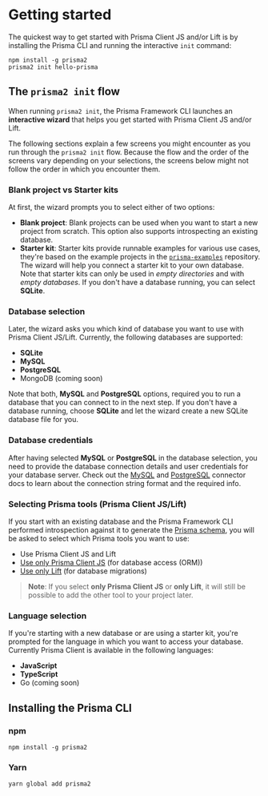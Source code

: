 # Getting started

The quickest way to get started with Prisma Client JS and/or Lift is by installing the Prisma CLI and running the interactive `init` command:

```
npm install -g prisma2
prisma2 init hello-prisma
```

## The `prisma2 init` flow

When running `prisma2 init`, the Prisma Framework CLI launches an **interactive wizard** that helps you get started with Prisma Client JS and/or Lift.

The following sections explain a few screens you might encounter as you run through the `prisma2 init` flow. Because the flow and the order of the screens vary depending on your selections, the screens below might not follow the order in which you encounter them. 

### Blank project vs Starter kits

At first, the wizard prompts you to select either of two options:

- **Blank project**: Blank projects can be used when you want to start a new project from scratch. This option also supports introspecting an existing database.
- **Starter kit**: Starter kits provide runnable examples for various use cases, they're based on the example projects in the [`prisma-examples`](https://github.com/prisma/prisma-examples/tree/prisma2) repository. The wizard will help you connect a starter kit to your own database. Note that starter kits can only be used in _empty directories_ and with _empty databases_. If you don't have a database running, you can select **SQLite**.

### Database selection

Later, the wizard asks you which kind of database you want to use with Prisma Client JS/Lift. Currently, the following databases are supported:

- **SQLite**
- **MySQL**
- **PostgreSQL**
- MongoDB (coming soon)

Note that both, **MySQL** and **PostgreSQL** options, required you to run a database that you can connect to in the next step. If you don't have a database running, choose **SQLite** and let the wizard create a new SQLite database file for you.

### Database credentials

After having selected **MySQL** or **PostgreSQL** in the database selection, you need to provide the database connection details and user credentials for your database server. Check out the [MySQL](./core/connectors/mysql.md) and [PostgreSQL](./core/connectors/postgresql.md) connector docs to learn about the connection string format and the required info.

### Selecting Prisma tools (Prisma Client JS/Lift)

If you start with an existing database and the Prisma Framework CLI performed introspection against it to generate the [Prisma schema](./prisma-schema-file.md), you will be asked to select which Prisma tools you want to use:

- Use Prisma Client JS and Lift
- [Use only Prisma Client JS](./prisma-client-js/use-only-prisma-client-js.md) (for database access (ORM))
- [Use only Lift](./lift/use-only-lift.md) (for database migrations)

> **Note**: If you select **only Prisma Client JS** or **only Lift**, it will still be possible to add the other tool to your project later.

### Language selection

If you're starting with a new database or are using a starter kit, you're prompted for the language in which you want to access your database. Currently Prisma Client is available in the following languages:

- **JavaScript**
- **TypeScript**
- Go (coming soon)

## Installing the Prisma CLI

### npm

```
npm install -g prisma2
```

### Yarn

```
yarn global add prisma2
```
